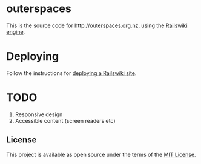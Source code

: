 outerspaces
===========

This is the source code for http://outerspaces.org.nz, using the [Railswiki engine](https://github.com/soundasleep/railswiki/).

# Deploying

Follow the instructions for [deploying a Railswiki site](https://github.com/soundasleep/railswiki/blob/master/DEPLOY.md).

# TODO

1. Responsive design
1. Accessible content (screen readers etc)

## License

This project is available as open source under the terms of the [MIT License](http://opensource.org/licenses/MIT).

